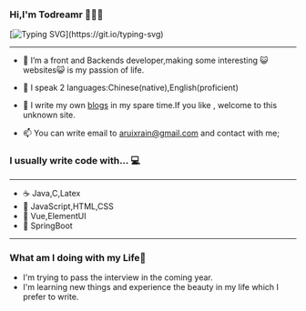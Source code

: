 ### Hi,I'm Todreamr 🦢🦢🦢 

[![Typing SVG](https://readme-typing-svg.herokuapp.com?color=%2336BCF7&center=true&vCenter=true&width=600&lines=Hi+there+👋,+I+am+Todreamr;+Welcome+to+My+Profile!;Over+2+years+of+programming+experience;Always+learning+new+things...+;)](https://git.io/typing-svg)

<hr/>

- 🔭  I’m a  front and Backends developer,making some interesting 😺websites😺 is my passion of life.

- 🌱  I speak 2 languages:Chinese(native),English(proficient)

- 💬  I write my own [blogs](https://todreamr.github.io/) in my spare time.If you like , welcome to this unknown site.

- 📫  You can write email to <aruixrain@gmail.com> and contact with me;

### I usually write code with... 💻
<hr/>

- ☕ Java,C,Latex
- 🦣 JavaScript,HTML,CSS
- 🐇 Vue,ElementUI
- 🌿 SpringBoot

<hr/>

### What am I doing with my Life🐾

- I'm trying to pass the interview in the coming year.
- I'm learning new things and experience the beauty in my life which I prefer to write.

